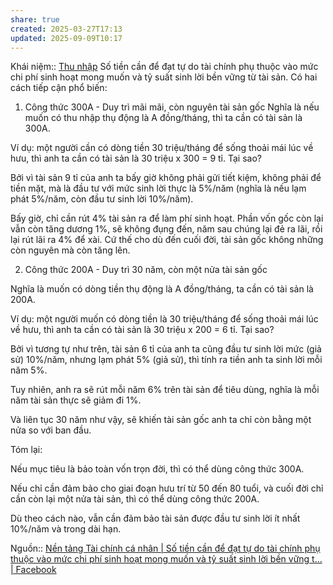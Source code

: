 ```yaml
---
share: true
created: 2025-03-27T17:13
updated: 2025-09-09T10:17
---
```

Khái niệm:: [Thu nhập](../../../../%CE%9E%20Kh%C3%A1i%20ni%E1%BB%87m/Thu%20nh%E1%BA%ADp.md)
Số tiền cần để đạt tự do tài chính phụ thuộc vào mức chi phí sinh hoạt mong muốn và tỷ suất sinh lời bền vững từ tài sản. Có hai cách tiếp cận phổ biến:

1. Công thức 300A - Duy trì mãi mãi, còn nguyên tài sản gốc
Nghĩa là nếu muốn có thu nhập thụ động là A đồng/tháng, thì ta cần có tài sản là 300A.

Ví dụ: một người cần có dòng tiền 30 triệu/tháng để sống thoải mái lúc về hưu, thì anh ta cần có tài sản là 30 triệu x 300 = 9 tỉ. Tại sao?

Bởi vì tài sản 9 tỉ của anh ta bấy giờ không phải gửi tiết kiệm, không phải để tiền mặt, mà là đầu tư với mức sinh lời thực là 5%/năm (nghĩa là nếu lạm phát 5%/năm, còn đầu tư sinh lời 10%/năm).

Bấy giờ, chỉ cần rút 4% tài sản ra để làm phí sinh hoạt. Phần vốn gốc còn lại vẫn còn tăng dương 1%, sẽ không đụng đến, năm sau chúng lại đẻ ra lãi, rồi lại rút lãi ra 4% để xài. Cứ thế cho dù đến cuối đời, tài sản gốc không những còn nguyên mà còn tăng lên.

2. Công thức 200A - Duy trì 30 năm, còn một nửa tài sản gốc

Nghĩa là muốn có dòng tiền thụ động là A đồng/tháng, ta cần có tài sản là 200A.

Ví dụ: một người muốn có dòng tiền là 30 triệu/tháng để sống thoải mái lúc về hưu, thì anh ta cần có tài sản là 30 triệu x 200 = 6 tỉ. Tại sao?

Bởi vì tương tự như trên, tài sản 6 tỉ của anh ta cũng đầu tư sinh lời mức (giả sử) 10%/năm, nhưng lạm phát 5% (giả sử), thì tính ra tiền anh ta sinh lời mỗi năm 5%.

Tuy nhiên, anh ra sẽ rút mỗi năm 6% trên tài sản để tiêu dùng, nghĩa là mỗi năm tài sản thực sẽ giảm đi 1%.

Và liên tục 30 năm như vậy, sẽ khiến tài sản gốc anh ta chỉ còn bằng một nửa so với ban đầu.

Tóm lại:

Nếu mục tiêu là bảo toàn vốn trọn đời, thì có thể dùng công thức 300A.

Nếu chỉ cần đảm bảo cho giai đoạn hưu trí từ 50 đến 80 tuổi, và cuối đời chỉ cần còn lại một nửa tài sản, thì có thể dùng công thức 200A.

Dù theo cách nào, vẫn cần đảm bảo tài sản được đầu tư sinh lời ít nhất 10%/năm và trong dài hạn.

Nguồn:: [Nền tảng Tài chính cá nhân \| Số tiền cần để đạt tự do tài chính phụ thuộc vào mức chi phí sinh hoạt mong muốn và tỷ suất sinh lời bền vững t... \| Facebook](https://www.facebook.com/groups/NentangTaichinhcanhan/posts/2771172556400283/)